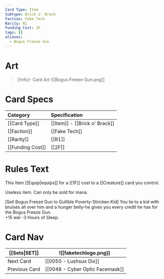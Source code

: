 ```yaml
---
Card Type: Item
Subtype: Brick o' Brack
Faction: Fake Tech
Rarity: R1
Funding Cost: 2F
tags: []
aliases:
  - Bogus Freeze Gun
---
```

# Art

> [!info]- Card Art
> ![[Bogus Freeze Gun.png]]

# Card Specs

| Category | Specification| 
| :--- | :--- |
| [[Card Type]] | [[Item]] - [[Brick o' Brack]] |  
| [[Faction]] | [[Fake Tech]] |  
| [[Rarity]] | [[R1]] |  
| [[Funding Cost]] | [[2F]] |  

# Rules Text  

This Item [[Equip|equips]] for a [[1F]] cost to a [[Creature]] card you control.  

Useless item. Can only be sold for mana.  

[Sell Bogus Freeze Gun to Gullible Poverty-Stricken Kid] You lie to a kid with bruises all over him and a hunger belly-he gives you every credit he has for the Bogus Freeze Gun.  
+15 wei -3 Hours of Sleep.  

# Card Nav

| [[Sets\|SET]]           | ![[faketechlogo.png]]          |
| ------------- | ------------------------------ |
| Next Card     | [[0050 - Lushsux Dix]] |
| Previous Card | [[0048 - Cyber Optic Facemask]]         |


